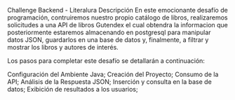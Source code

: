 Challenge Backend - Literalura
Descripción
En este emocionante desafío de programación, contruiremos nuestro propio catálogo de libros, realizaremos solicitudes a una API de libros Gutendex el cual obtendra la informacion que posteriormente estaremos almacenando en postgresql para manipular datos JSON, guardarlos en una base de datos y, finalmente, a filtrar y mostrar los libros y autores de interés.

Los pasos para completar este desafío se detallarán a continuación:

Configuración del Ambiente Java;
Creación del Proyecto;
Consumo de la API;
Análisis de la Respuesta JSON;
Inserción y consulta en la base de datos;
Exibición de resultados a los usuarios;
